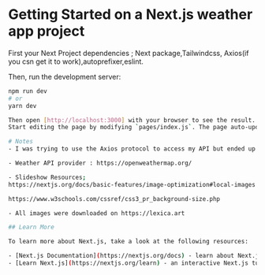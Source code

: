 # Getting Started on a Next.js weather app project

First your Next Project dependencies ; Next package,Tailwindcss, Axios(if you csn get it to work),autoprefixer,eslint.

Then, run the development server:

```bash
npm run dev
# or
yarn dev

Then open [http://localhost:3000] with your browser to see the result.
Start editing the page by modifying `pages/index.js`. The page auto-updates as you edit the file.

# Notes
- I was trying to use the Axios protocol to access my API but ended up using the Fetch standard to access my API.

- Weather API provider : https://openweathermap.org/

- Slideshow Resources;
https://nextjs.org/docs/basic-features/image-optimization#local-images

https://www.w3schools.com/cssref/css3_pr_background-size.php

- All images were downloaded on https://lexica.art

## Learn More

To learn more about Next.js, take a look at the following resources:

- [Next.js Documentation](https://nextjs.org/docs) - learn about Next.js features and API.
- [Learn Next.js](https://nextjs.org/learn) - an interactive Next.js tutorial.

